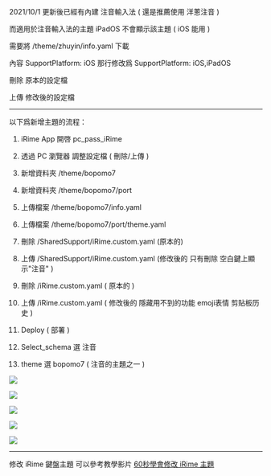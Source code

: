 2021/10/1 更新後已經有內建 注音輸入法 ( 還是推薦使用 洋蔥注音 )

而適用於注音輸入法的主題 iPadOS 不會顯示該主題 ( iOS 能用 )

需要將 /theme/zhuyin/info.yaml  下載

內容 SupportPlatform: iOS  那行修改爲 SupportPlatform: iOS,iPadOS 

刪除 原本的設定檔

上傳 修改後的設定檔

---

以下爲新增主題的流程：

1. iRime App 開啓 pc_pass_iRime

2. 透過 PC 瀏覽器 調整設定檔 ( 刪除/上傳 )

3. 新增資料夾 /theme/bopomo7  
4. 新增資料夾 /theme/bopomo7/port 

5. 上傳檔案 /theme/bopomo7/info.yaml
6. 上傳檔案 /theme/bopomo7/port/theme.yaml

7. 刪除 /SharedSupport/iRime.custom.yaml (原本的)
8. 上傳 /SharedSupport/iRime.custom.yaml (修改後的 只有刪除 空白鍵上顯示"注音" )

9. 刪除 /iRime.custom.yaml ( 原本的 )
10. 上傳 /iRime.custom.yaml ( 修改後的 隱藏用不到的功能 emoji表情 剪贴板历史 )

11. Deploy ( 部署 )

12. Select_schema 選 注音

13. theme 選 bopomo7 ( 注音的主題之一 )

![](https://github.com/copy0401/irime-bopomo-config/raw/master/images/Method3_1.jpg)

![](https://github.com/copy0401/irime-bopomo-config/raw/master/images/Method3_2.jpg)

![](https://github.com/copy0401/irime-bopomo-config/raw/master/images/Method3_3.jpg)

![](https://github.com/copy0401/irime-bopomo-config/raw/master/images/Method3_4.jpg)

![](https://github.com/copy0401/irime-bopomo-config/raw/master/images/Method3_5.jpg)

---

修改 iRime 鍵盤主題 可以參考教學影片 [60秒學會修改 iRime 主題](https://www.bilibili.com/video/BV1744y1a7jz)
